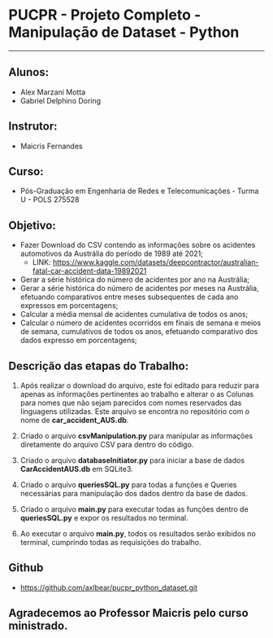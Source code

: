 # PUCPR - Projeto Completo - Manipulação de Dataset - Python
---------------------------------------------------------------------------
## Alunos:
* Alex Marzani Motta
* Gabriel Delphino Doring

## Instrutor:
* Maicris Fernandes

## Curso:
* Pós-Graduação em Engenharia de Redes e Telecomunicações - Turma U - POLS 275528

## Objetivo:
* Fazer Download do CSV contendo as informações sobre os acidentes automotivos da Austrália do período de 1989 até 2021;
    * LINK: https://www.kaggle.com/datasets/deepcontractor/australian-fatal-car-accident-data-19892021
* Gerar a série histórica do número de acidentes por ano na Austrália;
* Gerar a série histórica do número de acidentes por meses na Austrália, efetuando comparativos entre meses subsequentes de cada ano expressos em porcentagens;
* Calcular a média mensal de acidentes cumulativa de todos os anos;
* Calcular o número de acidentes ocorridos em finais de semana e meios de semana, cumulativos de todos os anos, efetuando comparativo dos dados expresso em porcentagens;

## Descrição das etapas do Trabalho:
1. Após realizar o download do arquivo, este foi editado para reduzir para apenas as informações pertinentes ao trabalho e alterar o as Colunas para nomes que não sejam parecidos com nomes reservados das linguagens utilizadas. Este arquivo se encontra no repositório com o nome de **car_accident_AUS.db**.

2. Criado o arquivo **csvManipulation.py** para manipular as informações diretamente do arquivo CSV para dentro do código.

3. Criado o arquivo **databaseInitiator.py** para iniciar a base de dados **CarAccidentAUS.db** em SQLite3.

4. Criado o arquivo **queriesSQL.py** para todas a funções e Queries necessárias para manipulação dos dados dentro da base de dados.

5. Criado o arquivo **main.py** para executar todas as funções dentro de **queriesSQL.py** e expor os resultados no terminal.

6. Ao executar o arquivo **main.py**, todos os resultados serão exibidos no terminal, cumprindo todas as requisições do trabalho.

## Github
* https://github.com/axlbear/pucpr_python_dataset.git
## Agradecemos ao Professor Maicris pelo curso ministrado.

